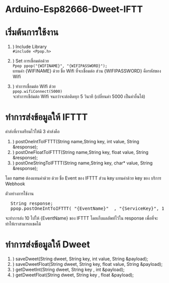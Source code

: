 # Arduino-Esp82666-Dweet-IFTT



# เริ่มต้นการใช้งาน

1. ) Include Library <br/>
`#include <Ppop.h>`

2. ) Set การเชื่อมต่อด้วย <br/>
`Ppop ppop("{WIFINAME}", "{WIFIPASSWORD}");`<br/>
แทนค่า {WIFINAME} ด้วย ชื่อ Wifi ที่จะเชื่อมต่อ ส่วน {WIFIPASSWORD} คือรหัสของ Wifi<br/>

3. ) ทำการเชื่อมต่อ Wifi ด้วย <br/>
`ppop.wifiConnect(5000)`<br/>
จะทำการเชือ่มต่อ Wifi จนกว่าจะต่อติดทุก 5 วินาที (เปลี่ยนค่า 5000 เป็นค่าอื่นได้) <br/>

# ทำการส่งข้อมูลให้ IFTTT

คำส่งที่เราเตรียมไว้ให้มี 3 คำส่งคือ<br/>

1. ) postOneIntToIFTTT(String name,String key,  int value, String &response);
2. ) postOneFloatToIFTTT(String name,String key,  float value, String &response);
3. ) postOneStringToIFTTT(String name,String key,  char* value, String &response);
<p>
โดย name ต้องแทนค่าด้วย ด้วย ชื่อ Event ของ IFTTT ส่วน key แทนค่าด้วย key ของ บริการ Webhook
</p>
ตัวอย่างการใช้งาน
<pre>
  String response;
  ppop.postOneIntToIFTTT( "{EventName}"  , "{ServiceKey}", 10, response);</pre>
 
จะทำการส่ง 10 ไปให้ {EventName} ของ IFTTT โดยเก็บผลลัพท์ไว้ใน response เพื่อที่จะทำให้เราสามารถเชคได้

# ทำการส่งข้อมูลให้ Dweet

1. ) saveDweet(String dweet, String key, int value, String &payload);
2. ) saveDweetFloat(String dweet, String key, float value, String &payload);
3. ) getDweetInt(String dweet, String key , int &payload);
4. ) getDweetFloat(String dweet, String key , float &payload);
